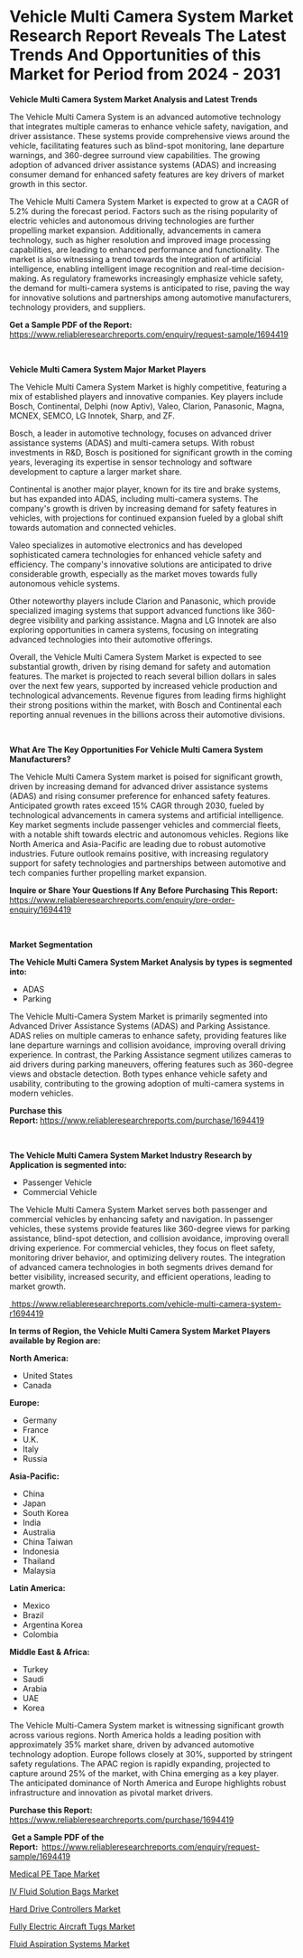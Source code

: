 <p><h1>Vehicle Multi Camera System Market Research Report Reveals The Latest Trends And Opportunities of this Market for Period from 2024 - 2031</h1></p><p><strong>Vehicle Multi Camera System Market Analysis and Latest Trends</strong></p>
<p><p>The Vehicle Multi Camera System is an advanced automotive technology that integrates multiple cameras to enhance vehicle safety, navigation, and driver assistance. These systems provide comprehensive views around the vehicle, facilitating features such as blind-spot monitoring, lane departure warnings, and 360-degree surround view capabilities. The growing adoption of advanced driver assistance systems (ADAS) and increasing consumer demand for enhanced safety features are key drivers of market growth in this sector.</p><p>The Vehicle Multi Camera System Market is expected to grow at a CAGR of 5.2% during the forecast period. Factors such as the rising popularity of electric vehicles and autonomous driving technologies are further propelling market expansion. Additionally, advancements in camera technology, such as higher resolution and improved image processing capabilities, are leading to enhanced performance and functionality. The market is also witnessing a trend towards the integration of artificial intelligence, enabling intelligent image recognition and real-time decision-making. As regulatory frameworks increasingly emphasize vehicle safety, the demand for multi-camera systems is anticipated to rise, paving the way for innovative solutions and partnerships among automotive manufacturers, technology providers, and suppliers.</p></p>
<p><strong>Get a Sample PDF of the Report:&nbsp;</strong> <a href="https://www.reliableresearchreports.com/enquiry/request-sample/1694419?utm_campaign=28&utm_medium=2&utm_source=Github&utm_content=ia&utm_term=05112024&utm_id=vehicle-multi-camera-system">https://www.reliableresearchreports.com/enquiry/request-sample/1694419</a></p>
<p>&nbsp;</p>
<p><strong>Vehicle Multi Camera System Major Market Players</strong></p>
<p><p>The Vehicle Multi Camera System Market is highly competitive, featuring a mix of established players and innovative companies. Key players include Bosch, Continental, Delphi (now Aptiv), Valeo, Clarion, Panasonic, Magna, MCNEX, SEMCO, LG Innotek, Sharp, and ZF.</p><p>Bosch, a leader in automotive technology, focuses on advanced driver assistance systems (ADAS) and multi-camera setups. With robust investments in R&D, Bosch is positioned for significant growth in the coming years, leveraging its expertise in sensor technology and software development to capture a larger market share.</p><p>Continental is another major player, known for its tire and brake systems, but has expanded into ADAS, including multi-camera systems. The company's growth is driven by increasing demand for safety features in vehicles, with projections for continued expansion fueled by a global shift towards automation and connected vehicles.</p><p>Valeo specializes in automotive electronics and has developed sophisticated camera technologies for enhanced vehicle safety and efficiency. The company's innovative solutions are anticipated to drive considerable growth, especially as the market moves towards fully autonomous vehicle systems.</p><p>Other noteworthy players include Clarion and Panasonic, which provide specialized imaging systems that support advanced functions like 360-degree visibility and parking assistance. Magna and LG Innotek are also exploring opportunities in camera systems, focusing on integrating advanced technologies into their automotive offerings.</p><p>Overall, the Vehicle Multi Camera System Market is expected to see substantial growth, driven by rising demand for safety and automation features. The market is projected to reach several billion dollars in sales over the next few years, supported by increased vehicle production and technological advancements. Revenue figures from leading firms highlight their strong positions within the market, with Bosch and Continental each reporting annual revenues in the billions across their automotive divisions.</p></p>
<p>&nbsp;</p>
<p><strong>What Are The Key Opportunities For Vehicle Multi Camera System Manufacturers?</strong></p>
<p><p>The Vehicle Multi Camera System market is poised for significant growth, driven by increasing demand for advanced driver assistance systems (ADAS) and rising consumer preference for enhanced safety features. Anticipated growth rates exceed 15% CAGR through 2030, fueled by technological advancements in camera systems and artificial intelligence. Key market segments include passenger vehicles and commercial fleets, with a notable shift towards electric and autonomous vehicles. Regions like North America and Asia-Pacific are leading due to robust automotive industries. Future outlook remains positive, with increasing regulatory support for safety technologies and partnerships between automotive and tech companies further propelling market expansion.</p></p>
<p><strong>Inquire or Share Your Questions If Any Before Purchasing This Report:</strong> <a href="https://www.reliableresearchreports.com/enquiry/pre-order-enquiry/1694419?utm_campaign=28&utm_medium=2&utm_source=Github&utm_content=ia&utm_term=05112024&utm_id=vehicle-multi-camera-system">https://www.reliableresearchreports.com/enquiry/pre-order-enquiry/1694419</a></p>
<p>&nbsp;</p>
<p><strong>Market Segmentation</strong></p>
<p><strong>The Vehicle Multi Camera System Market Analysis by types is segmented into:</strong></p>
<p><ul><li>ADAS</li><li>Parking</li></ul></p>
<p><p>The Vehicle Multi-Camera System Market is primarily segmented into Advanced Driver Assistance Systems (ADAS) and Parking Assistance. ADAS relies on multiple cameras to enhance safety, providing features like lane departure warnings and collision avoidance, improving overall driving experience. In contrast, the Parking Assistance segment utilizes cameras to aid drivers during parking maneuvers, offering features such as 360-degree views and obstacle detection. Both types enhance vehicle safety and usability, contributing to the growing adoption of multi-camera systems in modern vehicles.</p></p>
<p><strong>Purchase this Report:&nbsp;</strong><a href="https://www.reliableresearchreports.com/purchase/1694419?utm_campaign=28&utm_medium=2&utm_source=Github&utm_content=ia&utm_term=05112024&utm_id=vehicle-multi-camera-system">https://www.reliableresearchreports.com/purchase/1694419</a></p>
<p>&nbsp;</p>
<p><strong>The Vehicle Multi Camera System Market Industry Research by Application is segmented into:</strong></p>
<p><ul><li>Passenger Vehicle</li><li>Commercial Vehicle</li></ul></p>
<p><p>The Vehicle Multi Camera System Market serves both passenger and commercial vehicles by enhancing safety and navigation. In passenger vehicles, these systems provide features like 360-degree views for parking assistance, blind-spot detection, and collision avoidance, improving overall driving experience. For commercial vehicles, they focus on fleet safety, monitoring driver behavior, and optimizing delivery routes. The integration of advanced camera technologies in both segments drives demand for better visibility, increased security, and efficient operations, leading to market growth.</p></p>
<p><a href="https://www.reliableresearchreports.com/vehicle-multi-camera-system-r1694419?utm_campaign=28&utm_medium=2&utm_source=Github&utm_content=ia&utm_term=05112024&utm_id=vehicle-multi-camera-system">&nbsp;https://www.reliableresearchreports.com/vehicle-multi-camera-system-r1694419</a></p>
<p><strong>In terms of Region, the Vehicle Multi Camera System Market Players available by Region are:</strong></p>
<p>
    <p> <strong> North America: </strong>
        <ul>
            <li>United States</li>
            <li>Canada</li>
        </ul>
        </p> 
    <p> <strong> Europe: </strong>
        <ul>
            <li>Germany</li>
            <li>France</li>
            <li>U.K.</li>
            <li>Italy</li>
            <li>Russia</li>
        </ul>
        </p> 
    <p> <strong> Asia-Pacific: </strong>
        <ul>
            <li>China</li>
            <li>Japan</li>
            <li>South Korea</li>
            <li>India</li>
            <li>Australia</li>
            <li>China Taiwan</li>
            <li>Indonesia</li>
            <li>Thailand</li>
            <li>Malaysia</li>
        </ul>
        </p> 
    <p> <strong> Latin America: </strong>
        <ul>
            <li>Mexico</li>
            <li>Brazil</li>
            <li>Argentina Korea</li>
            <li>Colombia</li>
        </ul>
        </p> 
    <p> <strong> Middle East & Africa: </strong>
        <ul>
            <li>Turkey</li>
            <li>Saudi</li>
            <li>Arabia</li>
            <li>UAE</li>
            <li>Korea</li>
        </ul>
    </p>
    </p>
<p><p>The Vehicle Multi-Camera System market is witnessing significant growth across various regions. North America holds a leading position with approximately 35% market share, driven by advanced automotive technology adoption. Europe follows closely at 30%, supported by stringent safety regulations. The APAC region is rapidly expanding, projected to capture around 25% of the market, with China emerging as a key player. The anticipated dominance of North America and Europe highlights robust infrastructure and innovation as pivotal market drivers.</p></p>
<p><strong>Purchase this Report: </strong><a href="https://www.reliableresearchreports.com/purchase/1694419?utm_campaign=28&utm_medium=2&utm_source=Github&utm_content=ia&utm_term=05112024&utm_id=vehicle-multi-camera-system">https://www.reliableresearchreports.com/purchase/1694419</a></p>
<p>&nbsp;<strong>Get a Sample PDF of the Report:&nbsp;&nbsp;</strong><a href="https://www.reliableresearchreports.com/enquiry/request-sample/1694419?utm_campaign=28&utm_medium=2&utm_source=Github&utm_content=ia&utm_term=05112024&utm_id=vehicle-multi-camera-system">https://www.reliableresearchreports.com/enquiry/request-sample/1694419</a></p>
<p><strong></strong></p>
<p><p><a href="https://issuu.com/reportprime-2/docs/medical-pe-tape-market-size-2030.pp_41ff0e94543ae1?utm_campaign=28&utm_medium=2&utm_source=Github&utm_content=ia&utm_term=05112024&utm_id=vehicle-multi-camera-system">Medical PE Tape Market</a></p><p><a href="https://issuu.com/reportprime-2/docs/iv-fluid-solution-bags-market-size-_c7c55874daba72?utm_campaign=28&utm_medium=2&utm_source=Github&utm_content=ia&utm_term=05112024&utm_id=vehicle-multi-camera-system">IV Fluid Solution Bags Market</a></p><p><a href="https://github.com/NathanColeman327/Market-Research-Report-List-1/blob/main/hard-drive-controllers-market.md?utm_campaign=28&utm_medium=2&utm_source=Github&utm_content=ia&utm_term=05112024&utm_id=vehicle-multi-camera-system">Hard Drive Controllers Market</a></p><p><a href="https://github.com/OrlandoHBarks/Market-Research-Report-List-1/blob/main/fully-electric-aircraft-tugs-market.md?utm_campaign=28&utm_medium=2&utm_source=Github&utm_content=ia&utm_term=05112024&utm_id=vehicle-multi-camera-system">Fully Electric Aircraft Tugs Market</a></p><p><a href="https://issuu.com/reportprime-2/docs/fluid-aspiration-systems-market-siz_4325d6e469b232?utm_campaign=28&utm_medium=2&utm_source=Github&utm_content=ia&utm_term=05112024&utm_id=vehicle-multi-camera-system">Fluid Aspiration Systems Market</a></p></p>